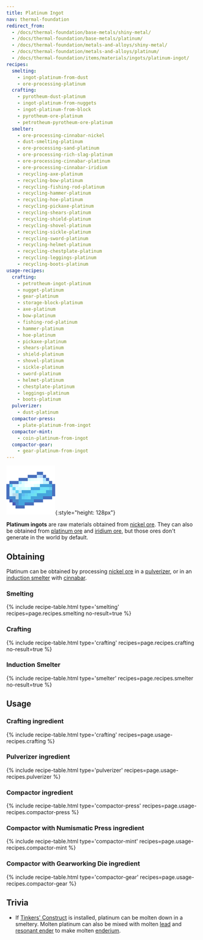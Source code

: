 ```yaml
---
title: Platinum Ingot
nav: thermal-foundation
redirect_from:
  - /docs/thermal-foundation/base-metals/shiny-metal/
  - /docs/thermal-foundation/base-metals/platinum/
  - /docs/thermal-foundation/metals-and-alloys/shiny-metal/
  - /docs/thermal-foundation/metals-and-alloys/platinum/
  - /docs/thermal-foundation/items/materials/ingots/platinum-ingot/
recipes:
  smelting:
    - ingot-platinum-from-dust
    - ore-processing-platinum
  crafting:
    - pyrotheum-dust-platinum
    - ingot-platinum-from-nuggets
    - ingot-platinum-from-block
    - pyrotheum-ore-platinum
    - petrotheum-pyrotheum-ore-platinum
  smelter:
    - ore-processing-cinnabar-nickel
    - dust-smelting-platinum
    - ore-processing-sand-platinum
    - ore-processing-rich-slag-platinum
    - ore-processing-cinnabar-platinum
    - ore-processing-cinnabar-iridium
    - recycling-axe-platinum
    - recycling-bow-platinum
    - recycling-fishing-rod-platinum
    - recycling-hammer-platinum
    - recycling-hoe-platinum
    - recycling-pickaxe-platinum
    - recycling-shears-platinum
    - recycling-shield-platinum
    - recycling-shovel-platinum
    - recycling-sickle-platinum
    - recycling-sword-platinum
    - recycling-helmet-platinum
    - recycling-chestplate-platinum
    - recycling-leggings-platinum
    - recycling-boots-platinum
usage-recipes:
  crafting:
    - petrotheum-ingot-platinum
    - nugget-platinum
    - gear-platinum
    - storage-block-platinum
    - axe-platinum
    - bow-platinum
    - fishing-rod-platinum
    - hammer-platinum
    - hoe-platinum
    - pickaxe-platinum
    - shears-platinum
    - shield-platinum
    - shovel-platinum
    - sickle-platinum
    - sword-platinum
    - helmet-platinum
    - chestplate-platinum
    - leggings-platinum
    - boots-platinum
  pulverizer:
    - dust-platinum
  compactor-press:
    - plate-platinum-from-ingot
  compactor-mint:
    - coin-platinum-from-ingot
  compactor-gear:
    - gear-platinum-from-ingot
---
```


![Platinum ingot](/assets/images/thermal-foundation/ingot-platinum.png){:style="height: 128px"}


**Platinum ingots** are raw materials obtained from [nickel
ore](/docs/nickel-ore/). They can also be obtained from [platinum
ore](/docs/platinum-ore/) and [iridium ore](/docs/iridium-ore/), but those ores
don't generate in the world by default.


Obtaining
---------

Platinum can be obtained by processing [nickel ore](/docs/nickel-ore/) in a
[pulverizer](/docs/pulverizer/), or in an [induction
smelter](/docs/induction-smelter/) with [cinnabar](/docs/cinnabar/).

### Smelting
{% include recipe-table.html type='smelting' recipes=page.recipes.smelting no-result=true %}

### Crafting
{% include recipe-table.html type='crafting' recipes=page.recipes.crafting no-result=true %}

### Induction Smelter
{% include recipe-table.html type='smelter' recipes=page.recipes.smelter no-result=true %}


Usage
-----

### Crafting ingredient
{% include recipe-table.html type='crafting' recipes=page.usage-recipes.crafting %}

### Pulverizer ingredient
{% include recipe-table.html type='pulverizer' recipes=page.usage-recipes.pulverizer %}

### Compactor ingredient
{% include recipe-table.html type='compactor-press' recipes=page.usage-recipes.compactor-press %}

### Compactor with Numismatic Press ingredient
{% include recipe-table.html type='compactor-mint' recipes=page.usage-recipes.compactor-mint %}

### Compactor with Gearworking Die ingredient
{% include recipe-table.html type='compactor-gear' recipes=page.usage-recipes.compactor-gear %}


Trivia
------

* If [Tinkers'
  Construct](https://minecraft.curseforge.com/projects/tinkers-construct) is
  installed, platinum can be molten down in a smeltery. Molten platinum can also
  be mixed with molten [lead](/docs/lead-ingot/) and [resonant
  ender](/docs/resonant-ender/) to make molten
  [enderium](/docs/enderium-ingot/).
